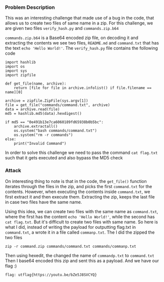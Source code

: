 ### Problem Description

This was an interesting challenge that made use of a bug in the code, that allows us to create two files of same name in a zip.
For this challenge, we are given two files ```verify_hash.py``` and ```commands.zip.b64```

```commands.zip.b64``` is a Base64 encoded zip file, on decoding it and extracting the contents we see two files, ```README.md``` and ```command.txt``` that has the text ```echo 'Hello World!'```.
The ```verify_hash.py``` file contains the following code

```
import hashlib
import os
import sys
import zipfile

def get_file(name, archive):
    return [file for file in archive.infolist() if file.filename == name][0]

archive = zipfile.ZipFile(sys.argv[1])
file = get_file("commands/command.txt", archive)
data = archive.read(file)
md5 = hashlib.md5(data).hexdigest()

if md5 == "0e491b13e7ca6060189fd65938b0b5bc":
    archive.extractall()
    os.system("bash commands/command.txt")
    os.system("rm -r commands")
else:
    print("Invalid Command")

```

In order to solve this challenge we need to pass the command ```cat flag.txt``` such that it gets executed and also bypass the MD5 check

### Attack 

On interesting thing to note is that in the code, the ```get_file()``` function iterates through the files in the zip, and picks the first ```command.txt``` for the contents. However, when executing the contents inside ```command.txt```, we first extract it and then execute them. Extracting the zip, keeps the last file in case two files have the same name. 

Using this idea, we can create two files with the same name as ```command.txt```, where the first has the content ```echo 'Hello World!'```, while the second has ```cat flag.txt```. But it's difficult to create two files with same name. So here is what I did, instead of writing the payload for outputting flag.txt in ```command.txt```, a wrote it in a file called ```commanp.txt```. The I did the zipped the two files
```
zip -r command.zip commands/command.txt commands/commanp.txt
```
Then using hexedit, the changed the name of ```commandp.txt``` to ```command.txt```
Then I base64 encoded this zip and sent this as a payload.
And we have our flag :)

```
flag: utflag{https://youtu.be/bZe5J8SVCYQ}
```